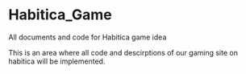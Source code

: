 # Habitica_Game
All documents and code for Habitica game idea 

This is an area where all code and descirptions of our gaming site on habitica will be implemented. 
